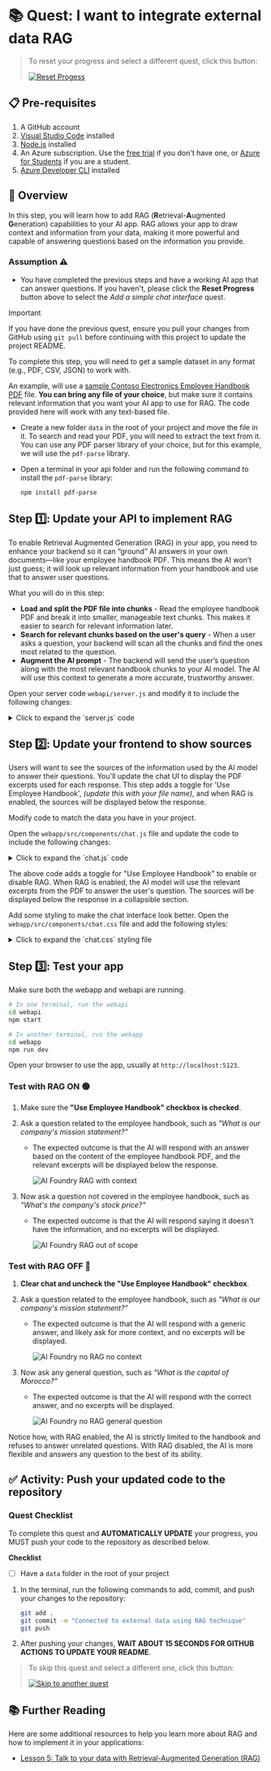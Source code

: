 

# 📚 Quest: I want to integrate external data RAG

> To reset your progress and select a different quest, click this button:
>
> [![Reset Progess](https://img.shields.io/badge/Reset--Progress-ff3860?logo=mattermost)](../../issues/new?title=Reset+Quest&labels=reset-quest&body=🔄+I+want+to+reset+my+AI+learning+quest+and+start+from+the+beginning.%0A%0A**Please+wait+about+15+seconds.+Your+progress+will+be+reset,+this+issue+will+automatically+close,+and+you+will+be+taken+back+to+the+Welcome+step+to+select+a+new+quest.**)

## 📋 Pre-requisites

1. A GitHub account
2. [Visual Studio Code](https://code.visualstudio.com/) installed
3. [Node.js](https://nodejs.org/en) installed
4. An Azure subscription. Use the [free trial](https://azure.microsoft.com/free/) if you don't have one, or [Azure for Students](https://azure.microsoft.com/free/students/) if you are a student.
4. [Azure Developer CLI](https://learn.microsoft.com/en-us/azure/developer/azure-developer-cli/install-azd?tabs=winget-windows%2Cbrew-mac%2Cscript-linux&pivots=os-windows) installed

## 📝 Overview

In this step, you will learn how to add RAG (**R**etrieval-**A**ugmented **G**eneration) capabilities to your AI app. RAG allows your app to draw context and information from your data, making it more powerful and capable of answering questions based on the information you provide.

### Assumption ⚠️

- You have completed the previous steps and have a working AI app that can answer questions. If you haven't, please click the **Reset Progress** button above to select the _Add a simple chat interface_ quest.

> [!IMPORTANT]  
> If you have done the previous quest, ensure you pull your changes from GitHub using `git pull` before continuing with this project to update the project README.

To complete this step, you will need to get a sample dataset in any format (e.g., PDF, CSV, JSON) to work with. 

An example, will use a [sample Contoso Electronics Employee Handbook PDF](https://github.com/Azure-Samples/JS-AI-Build-a-thon/blob/assets/jsai-buildathon-assets/employee_handbook.pdf) file. **You can bring any file of your choice**, but make sure it contains relevant information that you want your AI app to use for RAG. The code provided here will work with any text-based file.

- Create a new folder `data` in the root of your project and move the file in it. To search and read your PDF, you will need to extract the text from it. You can use any PDF parser library of your choice, but for this example, we will use the `pdf-parse` library.

- Open a terminal in your api folder and run the following command to install the `pdf-parse` library:

  ```bash
  npm install pdf-parse
  ```

## Step 1️⃣: Update your API to implement RAG

To enable Retrieval Augmented Generation (RAG) in your app, you need to enhance your backend so it can “ground” AI answers in your own documents—like your employee handbook PDF. This means the AI won’t just guess; it will look up relevant information from your handbook and use that to answer user questions.

What you will do in this step:
- **Load and split the PDF file into chunks** - Read the employee handbook PDF and break it into smaller, manageable text chunks. This makes it easier to search for relevant information later.
- **Search for relevant chunks based on the user's query** - When a user asks a question, your backend will scan all the chunks and find the ones most related to the question.
- **Augment the AI prompt** - The backend will send the user’s question along with the most relevant handbook chunks to your AI model. The AI will use this context to generate a more accurate, trustworthy answer.


Open your server code `webapi/server.js` and modify it to include the following changes:

<details> <summary>Click to expand the `server.js` code</summary>

```javascript
// add at the top of the file -----------------------------------------
import ModelClient, { isUnexpected } from "@azure-rest/ai-inference";
import { AzureKeyCredential } from "@azure/core-auth";
import fs from "fs";
import path from "path";
import { fileURLToPath } from 'url';
import { dirname } from 'path';
import pdfParse from 'pdf-parse/lib/pdf-parse.js';
// --------------------------------------------------------------------

// add before the client initialization -------------------------------
const __filename = fileURLToPath(import.meta.url);
const __dirname = dirname(__filename);
const projectRoot = path.resolve(__dirname, '../..');
const pdfPath = path.join(projectRoot, 'data/employee_handbook.pdf'); // Update with your PDF file name
// --------------------------------------------------------------------

// add before app.post handler-----------------------------------------
let pdfText = null; 
let pdfChunks = []; 
const CHUNK_SIZE = 800; 

async function loadPDF() {
  if (pdfText) return pdfText;

  if (!fs.existsSync(pdfPath)) return "PDF not found.";

  const dataBuffer = fs.readFileSync(pdfPath);
  const data = await pdfParse(dataBuffer); 
  pdfText = data.text; /
  let currentChunk = ""; 
  const words = pdfText.split(/\s+/); 

  for (const word of words) {
    if ((currentChunk + " " + word).length <= CHUNK_SIZE) {
      currentChunk += (currentChunk ? " " : "") + word;
    } else {
      pdfChunks.push(currentChunk);
      currentChunk = word;
    }
  }
  if (currentChunk) pdfChunks.push(currentChunk);
  return pdfText;
}

function retrieveRelevantContent(query) {
  const queryTerms = query.toLowerCase().split(/\s+/) // Converts query to relevant search terms
    .filter(term => term.length > 3)
    .map(term => term.replace(/[.,?!;:()"']/g, ""));

  if (queryTerms.length === 0) return [];
  const scoredChunks = pdfChunks.map(chunk => {
    const chunkLower = chunk.toLowerCase(); 
    let score = 0; 
    for (const term of queryTerms) {
      const regex = new RegExp(term, 'gi');
      const matches = chunkLower.match(regex);
      if (matches) score += matches.length;
    }
    return { chunk, score };
  });
  return scoredChunks
    .filter(item => item.score > 0)
    .sort((a, b) => b.score - a.score)
    .slice(0, 3)
    .map(item => item.chunk);
}
// --------------------------------------------------------------------

// replace the entire app.post handler with the following code --------
app.post("/chat", async (req, res) => {
  const userMessage = req.body.message;
  const useRAG = req.body.useRAG === undefined ? true : req.body.useRAG; 
  let messages = [];
  let sources = [];
  if (useRAG) {
    await loadPDF();
    sources = retrieveRelevantContent(userMessage);
    if (sources.length > 0) {
      messages.push({ 
        role: "system", 
        content: `You are a helpful assistant answering questions about the company based on its employee handbook. 
        Use ONLY the following information from the handbook to answer the user's question.
        If you can't find relevant information in the provided context, say so clearly.
        --- EMPLOYEE HANDBOOK EXCERPTS ---
        ${sources.join('

')}
        --- END OF EXCERPTS ---`
      });
    } else {
      messages.push({
        role: "system",
        content: "You are a helpful assistant. No relevant information was found in the employee handbook for this question."
      });
    }
  } else {
    messages.push({
      role: "system",
      content: "You are a helpful assistant."
    });
  }
  messages.push({ role: "user", content: userMessage });

  try {
    const response = await client.path("chat/completions").post({
      body: {
        messages,
        max_tokens: 4096,
        temperature: 1,
        top_p: 1,
        model: "gpt-4o",
      },
    });
    if (isUnexpected(response)) throw new Error(response.body.error || "Model API error");
    res.json({
      reply: response.body.choices[0].message.content,
      sources: useRAG ? sources : []
    });
  } catch (err) {
    res.status(500).json({ error: "Model call failed", message: err.message });
  }
});

const PORT = process.env.PORT || 3001;
app.listen(PORT, () => {
  console.log(`AI API server running on port ${PORT}`);
});
```
</details>


## Step 2️⃣: Update your frontend to show sources

Users will want to see the sources of the information used by the AI model to answer their questions. You'll update the chat UI to display the PDF excerpts used for each response. This step adds a toggle for 'Use Employee Handbook', _(update this with your file name)_, and when RAG is enabled, the sources will be displayed below the response.

Modify code to match the data you have in your project.

Open the `webapp/src/components/chat.js` file and update the code to include the following changes:

<details> <summary>Click to expand the `chat.js` code</summary>

```javascript
// add isRetrieving and ragEnabled properties to the class & initialize them in the constructor
export class ChatInterface extends LitElement {
  static get properties() {
    return {
      messages: { type: Array },
      inputMessage: { type: String },
      isLoading: { type: Boolean },
      isRetrieving: { type: Boolean },
      ragEnabled: { type: Boolean }
    };
  }

  constructor() {
    super();
    this.messages = [];
    this.inputMessage = '';
    this.isLoading = false;
    this.isRetrieving = false;
    this.ragEnabled = true; // Enable by default
  }
// --------------------------------------------------------------------

// replace the render method with the following code
  render() {
    return html`
    <div class="chat-container">
      <div class="chat-header">
        <button class="clear-cache-btn" @click=${this._clearCache}> 🧹Clear Chat</button>
        <label class="rag-toggle">
          <input type="checkbox" ?checked=${this.ragEnabled} @change=${this._toggleRag}>
          Use Employee Handbook
        </label>
      </div>
      <div class="chat-messages">
        ${this.messages.map(message => html`
          <div class="message ${message.role === 'user' ? 'user-message' : 'ai-message'}">
            <div class="message-content">
              <span class="message-sender">${message.role === 'user' ? 'You' : 'AI'}</span>
              <p>${message.content}</p>
              ${this.ragEnabled && message.sources && message.sources.length > 0 ? html`
                <details class="sources">
                  <summary>📚 Sources</summary>
                  <div class="sources-content">
                    ${message.sources.map(source => html`<p>${source}</p>`)}
                  </div>
                </details>
              ` : ''}
            </div>
          </div>
        `)}
        ${this.isRetrieving ? html`
          <div class="message system-message">
            <p>📚 Searching employee handbook...</p>
          </div>
        ` : ''}
        ${this.isLoading && !this.isRetrieving ? html`
          <div class="message ai-message">
            <div class="message-content">
              <span class="message-sender">AI</span>
              <p>Thinking...</p>
            </div>
          </div>
        ` : ''}
      </div>
      <div class="chat-input">
        <input 
          type="text" 
          placeholder="Ask about company policies, benefits, etc..." 
          .value=${this.inputMessage}
          @input=${this._handleInput}
          @keyup=${this._handleKeyUp}
        />
        <button @click=${this._sendMessage} ?disabled=${this.isLoading || !this.inputMessage.trim()}>
          Send
        </button>
      </div>
    </div>
  `;
  }
// ---------------------------------------------------------------------------

// add method to handle the toggle change
  _toggleRag(e) {
    this.ragEnabled = e.target.checked;
  }
// ---------------------------------------------------------------------------

// after the _sendMessage method, update the API call to include the ragEnabled property
  async _apiCall(message) {
    const res = await fetch("http://localhost:3001/chat", {
      method: "POST",
      headers: { "Content-Type": "application/json" },
      body: JSON.stringify({ 
        message,
        useRAG: this.ragEnabled 
      }),
    });
    const data = await res.json();
    return data;
  }
}

```
</details>

The above code adds a toggle for "Use Employee Handbook" to enable or disable RAG. When RAG is enabled, the AI model will use the relevant excerpts from the PDF to answer the user's question. The sources will be displayed below the response in a collapsible section.


Add some styling to make the chat interface look better. Open the `webapp/src/components/chat.css` file and add the following styles:

<details> <summary>Click to expand the `chat.css` styling file</summary>

```css
/* Add these styles */

.rag-toggle {
  float: right;
  display: flex;
  align-items: center;
  gap: 5px;
  font-size: 0.9rem;
}

.system-message {
  background-color: #f8f9fa;
  font-style: italic;
  text-align: center;
  padding: 8px;
  border-radius: 10px;
}

.sources {
  margin-top: 8px;
  font-size: 0.85rem;
  cursor: pointer;
}

.sources summary {
  color: #0d6efd;
  font-weight: bold;
}

.sources-content {
  background-color: #f8f9fa;
  padding: 10px;
  border-radius: 4px;
  margin-top: 5px;
  max-height: 200px;
  overflow-y: auto;
  border-left: 3px solid #6c757d;
}
```
</details>

## Step 3️⃣: Test your app

Make sure both the webapp and webapi are running.

```bash
# In one terminal, run the webapi
cd webapi
npm start

# In another terminal, run the webapp
cd webapp
npm run dev
```
Open your browser to use the app, usually at `http://localhost:5123`. 

### Test with RAG ON 🟢

1. Make sure the **"Use Employee Handbook" checkbox is checked**.
2. Ask a question related to the employee handbook, such as _"What is our company's mission statement?"_
   - The expected outcome is that the AI will respond with an answer based on the content of the employee handbook PDF, and the relevant excerpts will be displayed below the response.

      ![AI Foundry RAG with context](https://github.com/Azure-Samples/JS-AI-Build-a-thon/blob/assets/jsai-buildathon-assets/ai-app-with-rag.png?raw=true)

3. Now ask a question not covered in the employee handbook, such as _"What's the company's stock price?"_
    - The expected outcome is that the AI will respond saying it doesn't have the information, and no excerpts will be displayed.

      ![AI Foundry RAG out of scope](https://github.com/Azure-Samples/JS-AI-Build-a-thon/blob/assets/jsai-buildathon-assets/ai-app-with-rag-outofscope.png?raw=true)

### Test with RAG OFF 🔴 
1. **Clear chat and uncheck the "Use Employee Handbook" checkbox**.
2. Ask a question related to the employee handbook, such as _"What is our company's mission statement?"_
   - The expected outcome is that the AI will respond with a generic answer, and likely ask for more context, and no excerpts will be displayed.

      ![AI Foundry no RAG no context](https://github.com/Azure-Samples/JS-AI-Build-a-thon/blob/assets/jsai-buildathon-assets/no-rag-company.png?raw=true)

3. Now ask any general question, such as _"What is the capital of Morocco?"_
   - The expected outcome is that the AI will respond with the correct answer, and no excerpts will be displayed.

      ![AI Foundry no RAG general question](https://github.com/Azure-Samples/JS-AI-Build-a-thon/blob/assets/jsai-buildathon-assets/no-rag-general.png?raw=true)

Notice how, with RAG enabled, the AI is strictly limited to the handbook and refuses to answer unrelated questions. With RAG disabled, the AI is more flexible and answers any question to the best of its ability.
   

## ✅ Activity: Push your updated code to the repository

### Quest Checklist

To complete this quest and **AUTOMATICALLY UPDATE** your progress, you MUST push your code to the repository as described below.

**Checklist**

- [ ] Have a `data` folder in the root of your project 

1. In the terminal, run the following commands to add, commit, and push your changes to the repository:

    ```bash
    git add .
    git commit -m "Connected to external data using RAG technique"
    git push
    ```
2.  After pushing your changes, **WAIT ABOUT 15 SECONDS FOR GITHUB ACTIONS TO UPDATE YOUR README**.

> To skip this quest and select a different one, click this button:
>
> [![Skip to another quest](https://img.shields.io/badge/Skip--to--another--quest-ff3860?logo=mattermost)](../../issues/new?title=Skip+quest&labels=reset-quest&body=🔄+I+want+to+reset+my+AI+learning+quest+and+start+from+the+beginning.%0A%0A**Please+wait+about+15+seconds.+Your+progress+will+be+reset,+this+issue+will+automatically+close,+and+you+will+be+taken+back+to+the+Welcome+step+to+select+a+new+quest.**)


## 📚 Further Reading

Here are some additional resources to help you learn more about RAG and how to implement it in your applications:
- [Lesson 5: Talk to your data with Retrieval-Augmented Generation (RAG)](https://github.com/microsoft/generative-ai-with-javascript/blob/main/lessons/05-rag/README.md)


